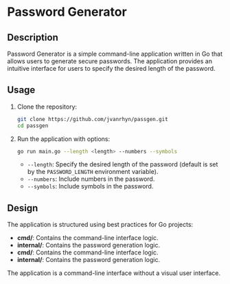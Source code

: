 # Password Generator

## Description
Password Generator is a simple command-line application written in Go that allows users to generate secure passwords. The application provides an intuitive interface for users to specify the desired length of the password.

## Usage
1. Clone the repository:
   ```bash
   git clone https://github.com/jvanrhyn/passgen.git
   cd passgen
   ```

2. Run the application with options:
   ```bash
   go run main.go --length <length> --numbers --symbols
   ```

   - `--length`: Specify the desired length of the password (default is set by the `PASSWORD_LENGTH` environment variable).
   - `--numbers`: Include numbers in the password.
   - `--symbols`: Include symbols in the password.

## Design
The application is structured using best practices for Go projects:
- **cmd/**: Contains the command-line interface logic.
- **internal/**: Contains the password generation logic.
- **cmd/**: Contains the command-line interface logic.
- **internal/**: Contains the password generation logic.

The application is a command-line interface without a visual user interface.
